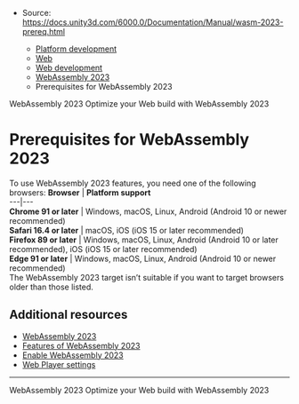 * Source: https://docs.unity3d.com/6000.0/Documentation/Manual/wasm-2023-prereq.html

  * [Platform development ](https://docs.unity3d.com/6000.0/Documentation/Manual/PlatformSpecific.html)
  * [Web](https://docs.unity3d.com/6000.0/Documentation/Manual/webgl.html)
  * [Web development](https://docs.unity3d.com/6000.0/Documentation/Manual/webgl-develop.html)
  * [WebAssembly 2023](https://docs.unity3d.com/6000.0/Documentation/Manual/webassembly-2023.html)
  * Prerequisites for WebAssembly 2023


[](https://docs.unity3d.com/6000.0/Documentation/Manual/webassembly-2023.html)
WebAssembly 2023
[](https://docs.unity3d.com/6000.0/Documentation/Manual/wasm-2023-features.html)
Optimize your Web build with WebAssembly 2023
# Prerequisites for WebAssembly 2023
To use WebAssembly 2023 features, you need one of the following browsers:
**Browser** | **Platform support**  
---|---  
**Chrome 91 or later** | Windows, macOS, Linux, Android (Android 10 or newer recommended)  
**Safari 16.4 or later** | macOS, iOS (iOS 15 or later recommended)  
**Firefox 89 or later** | Windows, macOS, Linux, Android (Android 10 or later recommended), iOS (iOS 15 or later recommended)  
**Edge 91 or later** | Windows, macOS, Linux, Android (Android 10 or newer recommended)  
The WebAssembly 2023 target isn’t suitable if you want to target browsers older than those listed.
## Additional resources
  * [WebAssembly 2023](https://docs.unity3d.com/6000.0/Documentation/Manual/webassembly-2023.html)
  * [Features of WebAssembly 2023](https://docs.unity3d.com/6000.0/Documentation/Manual/wasm-2023-features.html)
  * [Enable WebAssembly 2023](https://docs.unity3d.com/6000.0/Documentation/Manual/wasm-2023-enable.html)
  * [Web Player settings](https://docs.unity3d.com/6000.0/Documentation/Manual/class-PlayerSettingsWebGL.html)


* * *
[](https://docs.unity3d.com/6000.0/Documentation/Manual/webassembly-2023.html)
WebAssembly 2023
[](https://docs.unity3d.com/6000.0/Documentation/Manual/wasm-2023-features.html)
Optimize your Web build with WebAssembly 2023
